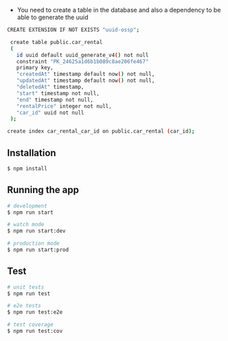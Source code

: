 - You need to create a table in the database and also a dependency
  to be able to generate the uuid

```bash
CREATE EXTENSION IF NOT EXISTS "uuid-ossp";

 create table public.car_rental
 (
   id uuid default uuid_generate_v4() not null
   constraint "PK_24625a1d6b1b089c8ae206fe467"
   primary key,
   "createdAt" timestamp default now() not null,
   "updatedAt" timestamp default now() not null,
   "deletedAt" timestamp,
   "start" timestamp not null,
   "end" timestamp not null,
   "rentalPrice" integer not null,
   "car_id" uuid not null
 );

create index car_rental_car_id on public.car_rental (car_id);
```

## Installation

```bash
$ npm install
```

## Running the app

```bash
# development
$ npm run start

# watch mode
$ npm run start:dev

# production mode
$ npm run start:prod
```

## Test

```bash
# unit tests
$ npm run test

# e2e tests
$ npm run test:e2e

# test coverage
$ npm run test:cov
```
